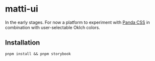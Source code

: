 # matti-ui

In the early stages. For now a platform to experiment with [Panda CSS](https://panda-css.com/) in combination with user-selectable Oklch colors.

## Installation

`pnpm install && pnpm storybook`
